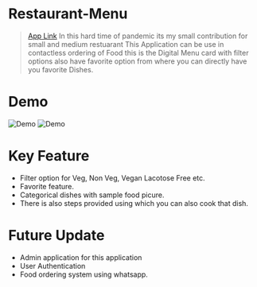 # Restaurant-Menu

> [App Link](https://drive.google.com/file/d/1-504yrQ2RhSHsB-ypuMjHQ1gWKzEIElE/view?usp=sharing)
In this hard time of pandemic its my small contribution for small and medium restuarant This Application can be use in contactless ordering of Food this is the Digital Menu card with filter options also have favorite option from where you can directly have you favorite Dishes.

# Demo
![Demo](https://github.com/in-00/covid_19/blob/d647c57e83b60ceac986da2b5e0a2a44ba74c918/ezgif.com-gif-maker.gif)
![Demo](https://github.com/in-00/covid_19/blob/a081082243cd22719c9b992fa5bc15022eb2d9c3/demo.gif)

# Key Feature
  * Filter option for Veg, Non Veg, Vegan Lacotose Free etc.
  * Favorite feature.
  * Categorical dishes with sample food picure.
  * There is also steps provided using which you can also cook that dish.
  
# Future Update
  * Admin application for this application
  * User Authentication 
  * Food ordering system using whatsapp.
  
